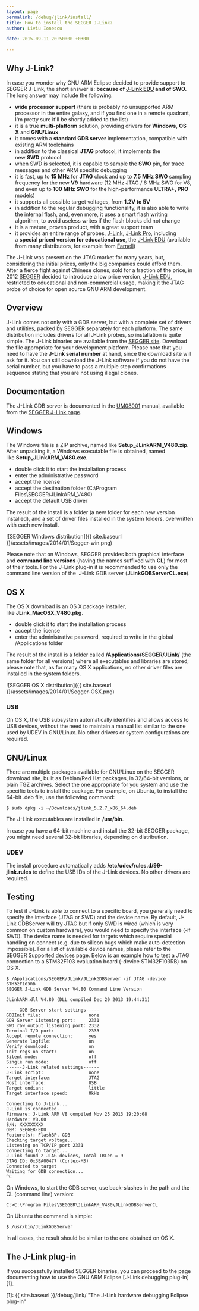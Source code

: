 ```yaml
---
layout: page
permalink: /debug/jlink/install/
title: How to install the SEGGER J-Link?
author: Liviu Ionescu

date: 2015-09-11 20:50:00 +0300

---
```


## Why J-Link?

In case you wonder why GNU ARM Eclipse decided to provide support to SEGGER J-Link, the short answer is: **because of [J-Link EDU](http://www.segger.com/j-link-edu.html) and of SWO.** The long answer may include the following:

* **wide processor support** (there is probably no unsupported ARM processor in the entire galaxy, and if you find one in a remote quadrant, I'm pretty sure it'll be shortly added to the list)
* it is a true **multi-platform** solution, providing drivers for **Windows**, **OS X** and **GNU/Linux**
* it comes with a **standard GDB server** implementation, compatible with existing ARM toolchains
* in addition to the classical **JTAG** protocol, it implements the new **SWD** protocol
* when SWD is selected, it is capable to sample the **SWO** pin, for trace messages and other ARM specific debugging
* it is fast, up to **15 MHz** for **JTAG** clock and up to **7.5 MHz SWO** sampling frequency for the new **V9** hardware (12 MHz JTAG / 6 MHz SWO for V8, and even up to **100 MHz SWO** for the high-performance **ULTRA+, PRO** models)
* it supports all possible target voltages, from **1.2V to 5V**
* in addition to the regular debugging functionality, it is also able to write the internal flash, and, even more, it uses a smart flash writing algorithm, to avoid useless writes if the flash blocks did not change
* it is a mature, proven product, with a great support team
* it provides an entire range of probes, [J-Link](http://www.segger.com/jlink_base.html), [J-Link Pro](http://www.segger.com/jlink-pro.html), including a **special priced version for educational use**, the [J-Link EDU](http://www.segger.com/j-link-edu.html) (available from many distributors, for example from [Farnell](http://uk.farnell.com/segger/8-08-90-j-link-edu/jtag-emulator-j-link-edu-usb/dp/2098545))

The J-Link was present on the JTAG market for many years, but, considering the initial prices, only the big companies could afford them. After a fierce fight against Chinese clones, sold for a fraction of the price, in 2012 [SEGGER](http://www.segger.com/) decided to introduce a low price version, [J-Link EDU](http://www.segger.com/j-link-edu.html), restricted to educational and non-commercial usage, making it the JTAG probe of choice for open source GNU ARM development.

## Overview

J-Link comes not only with a GDB server, but with a complete set of drivers and utilities, packed by SEGGER separately for each platform. The same distribution includes drivers for all J-Link probes, so installation is quite simple. The J-Link binaries are available from the [SEGGER site](http://www.segger.com/jlink-software.html). Download the file appropriate for your development platform. Please note that you need to have the **J-Link serial number** at hand, since the download site will ask for it. You can still download the J-Link software if you do not have the serial number, but you have to pass a multiple step confirmations sequence stating that you are not using illegal clones.

## Documentation

The J-Link GDB server is documented in the [UM08001](https://www.segger.com/admin/uploads/productDocs/UM08001_JLink.pdf) manual, available from the [SEGGER J-Link page](http://www.segger.com/jlink-software.html).

## Windows

The Windows file is a ZIP archive, named like **Setup\_JLinkARM\_V480.zip**. After unpacking it, a Windows executable file is obtained, named like **Setup\_JLinkARM\_V480.exe**.

* double click it to start the installation process
* enter the administrative password
* accept the license
* accept the destination folder (C:\Program Files\SEGGER\JLinkARM_V480)
* accept the default USB driver

The result of the install is a folder (a new folder for each new version installed), and a set of driver files installed in the system folders, overwritten with each new install.

![SEGGER Windows distribution]({{ site.baseurl }}/assets/images/2014/01/Segger-win.png)


Please note that on Windows, SEGGER provides both graphical interface and **command line versions** (having the names suffixed with **CL**) for most of their tools. For the J-Link plug-in it is recommended to use only the command line version of the  J-Link GDB server (**JLinkGDBServerCL.exe**).

## OS X

The OS X download is an OS X package installer, like **JLink\_MacOSX\_V480.pkg**.

* double click it to start the installation process
* accept the license
* enter the administrative password, required to write in the global /Applications folder

The result of the install is a folder called **/Applications/SEGGER/JLink/** (the same folder for all versions) where all executables and libraries are stored; please note that, as for many OS X applications, no other driver files are installed in the system folders.

![SEGGER OS X distribution]({{ site.baseurl }}/assets/images/2014/01/Segger-OSX.png)


### USB

On OS X, the USB subsystem automatically identifies and allows access to USB devices, without the need to maintain a manual list similar to the one used by UDEV in GNU/Linux. No other drivers or system configurations are required.

## GNU/Linux

There are multiple packages available for GNU/Linux on the SEGGER download site, built as Debian/Red Hat packages, in 32/64-bit versions, or plain TGZ archives. Select the one appropriate for you system and use the specific tools to install the package. For example, on Ubuntu, to install the 64-bit .deb file, use the following command:

	$ sudo dpkg -i ~/Downloads/jlink_5.2.7_x86_64.deb

The J-Link executables are installed in **/usr/bin**.

In case you have a 64-bit machine and install the 32-bit SEGGER package, you might need several 32-bit libraries, depending on distribution.

### UDEV

The install procedure automatically adds **/etc/udev/rules.d/99-jlink.rules** to define the USB IDs of the J-Link devices. No other drivers are required.

## Testing

To test if J-Link is able to connect to a specific board, you generally need to specify the interface (JTAG or SWD) and the device name. By default, J-Link GDBServer will try JTAG but if only SWD is wired (which is very common on custom hardware), you would need to specify the interface (-if SWD). The device name is needed for targets which require special handling on connect (e.g. due to silicon bugs which make auto-detection impossible). For a list of available device names, please refer to the SEGGER [Supported devices](http://www.segger.com/jlink_supported_devices.html) page. Below is an example how to test a JTAG connection to a STM32F103 evaluation board (-device STM32F103RB) on OS X.

	$ /Applications/SEGGER/JLink/JLinkGDBServer -if JTAG -device STM32F103RB
	SEGGER J-Link GDB Server V4.80 Command Line Version

	JLinkARM.dll V4.80 (DLL compiled Dec 20 2013 19:44:31)

	-----GDB Server start settings-----
	GDBInit file:                  none
	GDB Server Listening port:     2331
	SWO raw output listening port: 2332
	Terminal I/O port:             2333
	Accept remote connection:      yes
	Generate logfile:              on
	Verify download:               on
	Init regs on start:            on
	Silent mode:                   off
	Single run mode:               off
	------J-Link related settings------
	J-Link script:                 none
	Target interface:              JTAG
	Host interface:                USB
	Target endian:                 little
	Target interface speed:        0kHz

	Connecting to J-Link...
	J-Link is connected.
	Firmware: J-Link ARM V8 compiled Nov 25 2013 19:20:08
	Hardware: V8.00
	S/N: XXXXXXXXX
	OEM: SEGGER-EDU
	Feature(s): FlashBP, GDB
	Checking target voltage...
	Listening on TCP/IP port 2331
	Connecting to target...
	J-Link found 2 JTAG devices, Total IRLen = 9
	JTAG ID: 0x3BA00477 (Cortex-M3)
	Connected to target
	Waiting for GDB connection...
	^C

On Windows, to start the GDB server, use back-slashes in the path and the CL (command line) version:


	C:>C:\Program Files\SEGGER\JLinkARM_V480\JLinkGDBServerCL


On Ubuntu the command is simple:


	$ /usr/bin/JLinkGDBServer


In all cases, the result should be similar to the one obtained on OS X.

## The J-Link plug-in

If you successfully installed SEGGER binaries, you can proceed to the page documenting how to use the GNU ARM Eclipse [J-Link debugging plug-in][1].

 [1]: {{ site.baseurl }}/debug/jlink/ "The J-Link hardware debugging Eclipse plug-in"
